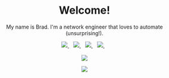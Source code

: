 <h1 align='center'>Welcome!</h1>

<p align="center">
  My name is Brad. I'm a network engineer that loves to automate (unsurprising!).
</p>
<p align="center">
  <a href="https://www.linkedin.com/in/bradleeriley/">
    <img src="https://img.shields.io/badge/linkedin-%230077B5.svg?&style=for-the-badge&logo=linkedin&logoColor=white" />
  </a>&nbsp;&nbsp;
   <a href="mailto:brad@bradsvpn.com">
    <img src="https://img.shields.io/badge/Gmail-D14836?style=for-the-badge&logo=gmail&logoColor=white" />
  </a>&nbsp;&nbsp;
   <a href="https://bradsvpn.com">
    <img src="https://img.shields.io/badge/website-000000?style=for-the-badge&logo=About.me&logoColor=white" />
  </a>&nbsp;&nbsp;
  <a href="https://github.com/vehemont">
    <img src="https://img.shields.io/badge/GitHub-100000?style=for-the-badge&logo=github&logoColor=white" />
  </a>&nbsp;&nbsp;
  <br><br>
  <img src="https://github-readme-stats.vercel.app/api/top-langs/?username=vehemont" />
</p>

<p align='center'>
  <a href="#"><img src="https://badges.pufler.dev/visits/vehemont/vehemont"></a>
</p>
